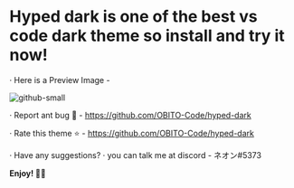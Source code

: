 # Hyped dark is one of the best vs code dark theme so install and try it now!
· Here is a Preview Image -

![github-small](https://vscode-themes.nyc3.cdn.digitaloceanspaces.com/profiles/JyyPNA7AcfMdOKeose96YEe3ji73/HDgBlSsq-default.jpeg)

· Report ant bug 🐛 - https://github.com/OBITO-Code/hyped-dark

· Rate this theme ⭐ - https://github.com/OBITO-Code/hyped-dark

· Have any suggestions?
· you can talk me at discord - ネオン#5373

**Enjoy! 🚀🚀**